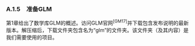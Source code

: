 ### A.1.5　准备GLM

第1章给出了数学库GLM的概述。访问GLM官网<sup class="my_markdown">[GM17]</sup>并下载包含发布说明的最新版本。解压缩后，下载文件夹包含名为“glm”的文件夹。该文件夹（及其内容）是我们需要使用的项目。

